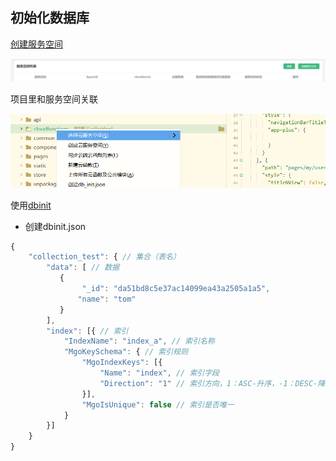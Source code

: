 ## 初始化数据库

[创建服务空间](https://unicloud.dcloud.net.cn/home)

![image-20200829171810183](../../../.vuepress/public/assets/img/image-20200829171810183.png)

项目里和服务空间关联

![image-20200829171900854](../../../.vuepress/public/assets/img/image-20200829171900854.png)

使用[dbinit](https://uniapp.dcloud.io/uniCloud/cf-database?id=db-init)

- 创建dbinit.json

```js
{
    "collection_test": { // 集合（表名）
        "data": [ // 数据
           {
                "_id": "da51bd8c5e37ac14099ea43a2505a1a5",
               "name": "tom"
           }
        ],
        "index": [{ // 索引
            "IndexName": "index_a", // 索引名称
            "MgoKeySchema": { // 索引规则
                "MgoIndexKeys": [{
                    "Name": "index", // 索引字段
                    "Direction": "1" // 索引方向，1：ASC-升序，-1：DESC-降序，2dsphere：地理位置
                }],
                "MgoIsUnique": false // 索引是否唯一
            }
        }]
    }
}
```

